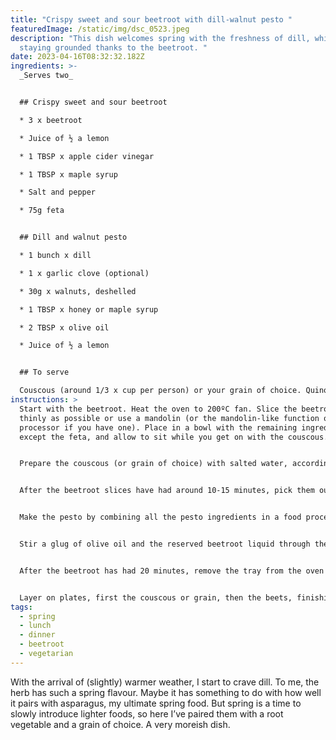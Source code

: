 ```yaml
---
title: "Crispy sweet and sour beetroot with dill-walnut pesto "
featuredImage: /static/img/dsc_0523.jpeg
description: "This dish welcomes spring with the freshness of dill, while
  staying grounded thanks to the beetroot. "
date: 2023-04-16T08:32:32.182Z
ingredients: >-
  _Serves two_


  ## Crispy sweet and sour beetroot

  * 3 x beetroot

  * Juice of ½ a lemon

  * 1 TBSP x apple cider vinegar

  * 1 TBSP x maple syrup

  * Salt and pepper

  * 75g feta


  ## Dill and walnut pesto 

  * 1 bunch x dill 

  * 1 x garlic clove (optional)

  * 30g x walnuts, deshelled 

  * 1 TBSP x honey or maple syrup

  * 2 TBSP x olive oil 

  * Juice of ½ a lemon


  ## To serve

  Couscous (around 1/3 x cup per person) or your grain of choice. Quinoa and polenta are good options. 
instructions: >
  Start with the beetroot. Heat the oven to 200ºC fan. Slice the beetroot as
  thinly as possible or use a mandolin (or the mandolin-like function on a food
  processor if you have one). Place in a bowl with the remaining ingredients
  except the feta, and allow to sit while you get on with the couscous. 


  Prepare the couscous (or grain of choice) with salted water, according to the packet instructions. 


  After the beetroot slices have had around 10-15 minutes, pick them out of the liquid (keep the liquid; you’ll need it later), scrunching them with your hands a bit to encourage more liquid out of them. Transfer the beetroot slices to a tray lined with baking paper. Layer the slices thinly, making sure as many edges as possible are visible as they’ll get nice and crispy. Drizzle with olive oil and cook for 20 minutes, about 2/3 of the way up the oven. Check on them from time to time so they don’t burn. 


  Make the pesto by combining all the pesto ingredients in a food processor and blending until smooth. Season with salt and pepper. 


  Stir a glug of olive oil and the reserved beetroot liquid through the couscous. 


  After the beetroot has had 20 minutes, remove the tray from the oven and crumble over the feta. Return to the oven for about 5 minutes, checking often to make sure that the beetroot edges don’t burn, until the feta is slightly browned. 


  Layer on plates, first the couscous or grain, then the beets, finishing with a dollop of pesto.
tags:
  - spring
  - lunch
  - dinner
  - beetroot
  - vegetarian
---
```

With the arrival of (slightly) warmer weather, I start to crave dill. To me, the herb has such a spring flavour. Maybe it has something to do with how well it pairs with asparagus, my ultimate spring food. But spring is a time to slowly introduce lighter foods, so here I’ve paired them with a root vegetable and a grain of choice. A very moreish dish. 
